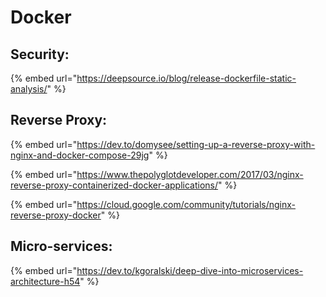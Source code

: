 # Docker

## Security:

{% embed url="https://deepsource.io/blog/release-dockerfile-static-analysis/" %}

## Reverse Proxy:

{% embed url="https://dev.to/domysee/setting-up-a-reverse-proxy-with-nginx-and-docker-compose-29jg" %}

{% embed url="https://www.thepolyglotdeveloper.com/2017/03/nginx-reverse-proxy-containerized-docker-applications/" %}

{% embed url="https://cloud.google.com/community/tutorials/nginx-reverse-proxy-docker" %}

## Micro-services:

{% embed url="https://dev.to/kgoralski/deep-dive-into-microservices-architecture-h54" %}



